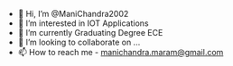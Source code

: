- 👋 Hi, I’m @ManiChandra2002
- 👀 I’m interested in IOT Applications 
- 🌱 I’m currently Graduating Degree ECE
- 💞️ I’m looking to collaborate on ...
- 📫 How to reach me - manichandra.maram@gmail.com

<!---
ManiChandra2002/ManiChandra2002 is a ✨ special ✨ repository because its `README.md` (this file) appears on your GitHub profile.
You can click the Preview link to take a look at your changes.
--->
